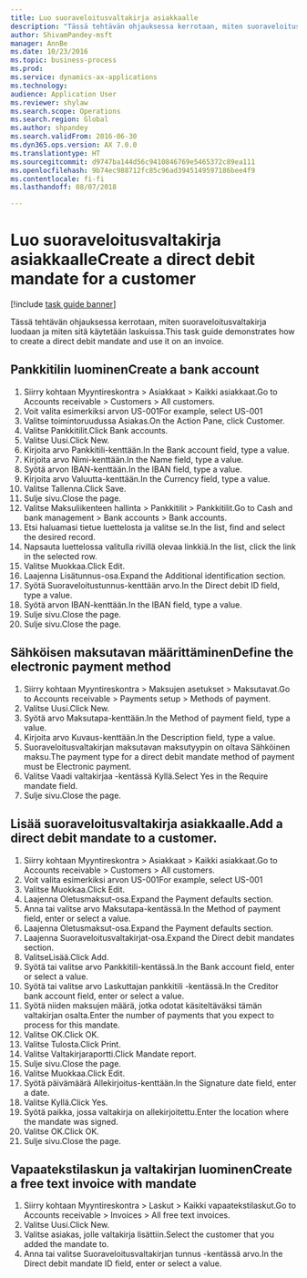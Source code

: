 ```yaml
--- 
title: Luo suoraveloitusvaltakirja asiakkaalle
description: "Tässä tehtävän ohjauksessa kerrotaan, miten suoraveloitusvaltakirja luodaan ja miten sitä käytetään laskuissa."
author: ShivamPandey-msft
manager: AnnBe
ms.date: 10/23/2016
ms.topic: business-process
ms.prod: 
ms.service: dynamics-ax-applications
ms.technology: 
audience: Application User
ms.reviewer: shylaw
ms.search.scope: Operations
ms.search.region: Global
ms.author: shpandey
ms.search.validFrom: 2016-06-30
ms.dyn365.ops.version: AX 7.0.0
ms.translationtype: HT
ms.sourcegitcommit: d9747ba144d56c9410846769e5465372c89ea111
ms.openlocfilehash: 9b74ec988712fc85c96ad3945149597186bee4f9
ms.contentlocale: fi-fi
ms.lasthandoff: 08/07/2018

---
```

# <a name="create-a-direct-debit-mandate-for-a-customer"></a><span data-ttu-id="e1f6f-103">Luo suoraveloitusvaltakirja asiakkaalle</span><span class="sxs-lookup"><span data-stu-id="e1f6f-103">Create a direct debit mandate for a customer</span></span>

[!include [task guide banner](../../includes/task-guide-banner.md)]

<span data-ttu-id="e1f6f-104">Tässä tehtävän ohjauksessa kerrotaan, miten suoraveloitusvaltakirja luodaan ja miten sitä käytetään laskuissa.</span><span class="sxs-lookup"><span data-stu-id="e1f6f-104">This task guide demonstrates how to create a direct debit mandate and use it on an invoice.</span></span>


## <a name="create-a-bank-account"></a><span data-ttu-id="e1f6f-105">Pankkitilin luominen</span><span class="sxs-lookup"><span data-stu-id="e1f6f-105">Create a bank account</span></span>
1. <span data-ttu-id="e1f6f-106">Siirry kohtaan Myyntireskontra > Asiakkaat > Kaikki asiakkaat.</span><span class="sxs-lookup"><span data-stu-id="e1f6f-106">Go to Accounts receivable > Customers > All customers.</span></span>
2. <span data-ttu-id="e1f6f-107">Voit valita esimerkiksi arvon US-001</span><span class="sxs-lookup"><span data-stu-id="e1f6f-107">For example, select US-001</span></span>
3. <span data-ttu-id="e1f6f-108">Valitse toimintoruudussa Asiakas.</span><span class="sxs-lookup"><span data-stu-id="e1f6f-108">On the Action Pane, click Customer.</span></span>
4. <span data-ttu-id="e1f6f-109">Valitse Pankkitilit.</span><span class="sxs-lookup"><span data-stu-id="e1f6f-109">Click Bank accounts.</span></span>
5. <span data-ttu-id="e1f6f-110">Valitse Uusi.</span><span class="sxs-lookup"><span data-stu-id="e1f6f-110">Click New.</span></span>
6. <span data-ttu-id="e1f6f-111">Kirjoita arvo Pankkitili-kenttään.</span><span class="sxs-lookup"><span data-stu-id="e1f6f-111">In the Bank account field, type a value.</span></span>
7. <span data-ttu-id="e1f6f-112">Kirjoita arvo Nimi-kenttään.</span><span class="sxs-lookup"><span data-stu-id="e1f6f-112">In the Name field, type a value.</span></span>
8. <span data-ttu-id="e1f6f-113">Syötä arvon IBAN-kenttään.</span><span class="sxs-lookup"><span data-stu-id="e1f6f-113">In the IBAN field, type a value.</span></span>
9. <span data-ttu-id="e1f6f-114">Kirjoita arvo Valuutta-kenttään.</span><span class="sxs-lookup"><span data-stu-id="e1f6f-114">In the Currency field, type a value.</span></span>
10. <span data-ttu-id="e1f6f-115">Valitse Tallenna.</span><span class="sxs-lookup"><span data-stu-id="e1f6f-115">Click Save.</span></span>
11. <span data-ttu-id="e1f6f-116">Sulje sivu.</span><span class="sxs-lookup"><span data-stu-id="e1f6f-116">Close the page.</span></span>
12. <span data-ttu-id="e1f6f-117">Valitse Maksuliikenteen hallinta > Pankkitilit > Pankkitilit.</span><span class="sxs-lookup"><span data-stu-id="e1f6f-117">Go to Cash and bank management > Bank accounts > Bank accounts.</span></span>
13. <span data-ttu-id="e1f6f-118">Etsi haluamasi tietue luettelosta ja valitse se.</span><span class="sxs-lookup"><span data-stu-id="e1f6f-118">In the list, find and select the desired record.</span></span>
14. <span data-ttu-id="e1f6f-119">Napsauta luettelossa valitulla rivillä olevaa linkkiä.</span><span class="sxs-lookup"><span data-stu-id="e1f6f-119">In the list, click the link in the selected row.</span></span>
15. <span data-ttu-id="e1f6f-120">Valitse Muokkaa.</span><span class="sxs-lookup"><span data-stu-id="e1f6f-120">Click Edit.</span></span>
16. <span data-ttu-id="e1f6f-121">Laajenna Lisätunnus-osa.</span><span class="sxs-lookup"><span data-stu-id="e1f6f-121">Expand the Additional identification section.</span></span>
17. <span data-ttu-id="e1f6f-122">Syötä Suoraveloitustunnus-kenttään arvo.</span><span class="sxs-lookup"><span data-stu-id="e1f6f-122">In the Direct debit ID field, type a value.</span></span>
18. <span data-ttu-id="e1f6f-123">Syötä arvon IBAN-kenttään.</span><span class="sxs-lookup"><span data-stu-id="e1f6f-123">In the IBAN field, type a value.</span></span>
19. <span data-ttu-id="e1f6f-124">Sulje sivu.</span><span class="sxs-lookup"><span data-stu-id="e1f6f-124">Close the page.</span></span>
20. <span data-ttu-id="e1f6f-125">Sulje sivu.</span><span class="sxs-lookup"><span data-stu-id="e1f6f-125">Close the page.</span></span>

## <a name="define-the-electronic-payment-method"></a><span data-ttu-id="e1f6f-126">Sähköisen maksutavan määrittäminen</span><span class="sxs-lookup"><span data-stu-id="e1f6f-126">Define the electronic payment method</span></span>
1. <span data-ttu-id="e1f6f-127">Siirry kohtaan Myyntireskontra > Maksujen asetukset > Maksutavat.</span><span class="sxs-lookup"><span data-stu-id="e1f6f-127">Go to Accounts receivable > Payments setup > Methods of payment.</span></span>
2. <span data-ttu-id="e1f6f-128">Valitse Uusi.</span><span class="sxs-lookup"><span data-stu-id="e1f6f-128">Click New.</span></span>
3. <span data-ttu-id="e1f6f-129">Syötä arvo Maksutapa-kenttään.</span><span class="sxs-lookup"><span data-stu-id="e1f6f-129">In the Method of payment field, type a value.</span></span>
4. <span data-ttu-id="e1f6f-130">Kirjoita arvo Kuvaus-kenttään.</span><span class="sxs-lookup"><span data-stu-id="e1f6f-130">In the Description field, type a value.</span></span>
5. <span data-ttu-id="e1f6f-131">Suoraveloitusvaltakirjan maksutavan maksutyypin on oltava Sähköinen maksu.</span><span class="sxs-lookup"><span data-stu-id="e1f6f-131">The payment type for a direct debit mandate method of payment must be Electronic payment.</span></span>
6. <span data-ttu-id="e1f6f-132">Valitse Vaadi valtakirjaa -kentässä Kyllä.</span><span class="sxs-lookup"><span data-stu-id="e1f6f-132">Select Yes in the Require mandate field.</span></span>
7. <span data-ttu-id="e1f6f-133">Sulje sivu.</span><span class="sxs-lookup"><span data-stu-id="e1f6f-133">Close the page.</span></span>

## <a name="add-a-direct-debit-mandate-to-a-customer"></a><span data-ttu-id="e1f6f-134">Lisää suoraveloitusvaltakirja asiakkaalle.</span><span class="sxs-lookup"><span data-stu-id="e1f6f-134">Add a direct debit mandate to a customer.</span></span>
1. <span data-ttu-id="e1f6f-135">Siirry kohtaan Myyntireskontra > Asiakkaat > Kaikki asiakkaat.</span><span class="sxs-lookup"><span data-stu-id="e1f6f-135">Go to Accounts receivable > Customers > All customers.</span></span>
2. <span data-ttu-id="e1f6f-136">Voit valita esimerkiksi arvon US-001</span><span class="sxs-lookup"><span data-stu-id="e1f6f-136">For example, select US-001</span></span>
3. <span data-ttu-id="e1f6f-137">Valitse Muokkaa.</span><span class="sxs-lookup"><span data-stu-id="e1f6f-137">Click Edit.</span></span>
4. <span data-ttu-id="e1f6f-138">Laajenna Oletusmaksut-osa.</span><span class="sxs-lookup"><span data-stu-id="e1f6f-138">Expand the Payment defaults section.</span></span>
5. <span data-ttu-id="e1f6f-139">Anna tai valitse arvo Maksutapa-kentässä.</span><span class="sxs-lookup"><span data-stu-id="e1f6f-139">In the Method of payment field, enter or select a value.</span></span>
6. <span data-ttu-id="e1f6f-140">Laajenna Oletusmaksut-osa.</span><span class="sxs-lookup"><span data-stu-id="e1f6f-140">Expand the Payment defaults section.</span></span>
7. <span data-ttu-id="e1f6f-141">Laajenna Suoraveloitusvaltakirjat-osa.</span><span class="sxs-lookup"><span data-stu-id="e1f6f-141">Expand the Direct debit mandates section.</span></span>
8. <span data-ttu-id="e1f6f-142">ValitseLisää.</span><span class="sxs-lookup"><span data-stu-id="e1f6f-142">Click Add.</span></span>
9. <span data-ttu-id="e1f6f-143">Syötä tai valitse arvo Pankkitili-kentässä.</span><span class="sxs-lookup"><span data-stu-id="e1f6f-143">In the Bank account field, enter or select a value.</span></span>
10. <span data-ttu-id="e1f6f-144">Syötä tai valitse arvo Laskuttajan pankkitili -kentässä.</span><span class="sxs-lookup"><span data-stu-id="e1f6f-144">In the Creditor bank account field, enter or select a value.</span></span>
11. <span data-ttu-id="e1f6f-145">Syötä niiden maksujen määrä, jotka odotat käsiteltäväksi tämän valtakirjan osalta.</span><span class="sxs-lookup"><span data-stu-id="e1f6f-145">Enter the number of payments that you expect to process for this mandate.</span></span>
12. <span data-ttu-id="e1f6f-146">Valitse OK.</span><span class="sxs-lookup"><span data-stu-id="e1f6f-146">Click OK.</span></span>
13. <span data-ttu-id="e1f6f-147">Valitse Tulosta.</span><span class="sxs-lookup"><span data-stu-id="e1f6f-147">Click Print.</span></span>
14. <span data-ttu-id="e1f6f-148">Valitse Valtakirjaraportti.</span><span class="sxs-lookup"><span data-stu-id="e1f6f-148">Click Mandate report.</span></span>
15. <span data-ttu-id="e1f6f-149">Sulje sivu.</span><span class="sxs-lookup"><span data-stu-id="e1f6f-149">Close the page.</span></span>
16. <span data-ttu-id="e1f6f-150">Valitse Muokkaa.</span><span class="sxs-lookup"><span data-stu-id="e1f6f-150">Click Edit.</span></span>
17. <span data-ttu-id="e1f6f-151">Syötä päivämäärä Allekirjoitus-kenttään.</span><span class="sxs-lookup"><span data-stu-id="e1f6f-151">In the Signature date field, enter a date.</span></span>
18. <span data-ttu-id="e1f6f-152">Valitse Kyllä.</span><span class="sxs-lookup"><span data-stu-id="e1f6f-152">Click Yes.</span></span>
19. <span data-ttu-id="e1f6f-153">Syötä paikka, jossa valtakirja on allekirjoitettu.</span><span class="sxs-lookup"><span data-stu-id="e1f6f-153">Enter the location where the mandate was signed.</span></span>
20. <span data-ttu-id="e1f6f-154">Valitse OK.</span><span class="sxs-lookup"><span data-stu-id="e1f6f-154">Click OK.</span></span>
21. <span data-ttu-id="e1f6f-155">Sulje sivu.</span><span class="sxs-lookup"><span data-stu-id="e1f6f-155">Close the page.</span></span>

## <a name="create-a-free-text-invoice-with-mandate"></a><span data-ttu-id="e1f6f-156">Vapaatekstilaskun ja valtakirjan luominen</span><span class="sxs-lookup"><span data-stu-id="e1f6f-156">Create a free text invoice with mandate</span></span>
1. <span data-ttu-id="e1f6f-157">Siirry kohtaan Myyntireskontra > Laskut > Kaikki vapaatekstilaskut.</span><span class="sxs-lookup"><span data-stu-id="e1f6f-157">Go to Accounts receivable > Invoices > All free text invoices.</span></span>
2. <span data-ttu-id="e1f6f-158">Valitse Uusi.</span><span class="sxs-lookup"><span data-stu-id="e1f6f-158">Click New.</span></span>
3. <span data-ttu-id="e1f6f-159">Valitse asiakas, jolle valtakirja lisättiin.</span><span class="sxs-lookup"><span data-stu-id="e1f6f-159">Select the customer that you added the mandate to.</span></span>
4. <span data-ttu-id="e1f6f-160">Anna tai valitse Suoraveloitusvaltakirjan tunnus -kentässä arvo.</span><span class="sxs-lookup"><span data-stu-id="e1f6f-160">In the Direct debit mandate ID field, enter or select a value.</span></span>


